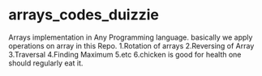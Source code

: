 # arrays_codes_duizzie
Arrays implementation in Any Programming language. 
basically we apply operations on array in this Repo.
1.Rotation of arrays
2.Reversing of Array
3.Traversal
4.Finding Maximum
5.etc
6.chicken is good for health one should regularly eat it.
